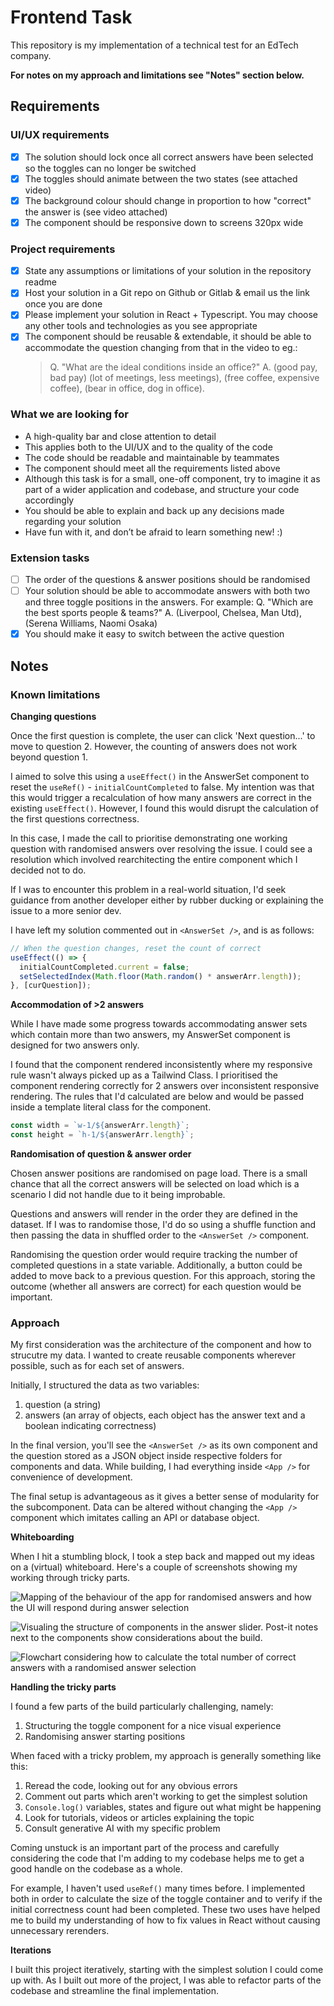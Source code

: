 # Frontend Task

This repository is my implementation of a technical test for an EdTech company.

**For notes on my approach and limitations see "Notes" section below.**

## Requirements

### UI/UX requirements

- [x] The solution should lock once all correct answers have been selected so the toggles can no longer be switched
- [x] The toggles should animate between the two states (see attached video)
- [x] The background colour should change in proportion to how "correct" the answer is (see video attached)
- [x] The component should be responsive down to screens 320px wide

### Project requirements

- [x] State any assumptions or limitations of your solution in the repository readme
- [x] Host your solution in a Git repo on Github or Gitlab & email us the link once you are done
- [x] Please implement your solution in React + Typescript. You may choose any other tools and technologies as you see appropriate
- [x] The component should be reusable & extendable, it should be able to accommodate the question changing from that in the video to eg.:
  > Q. "What are the ideal conditions inside an office?" A. (good pay, bad pay) (lot of meetings, less meetings), (free coffee, expensive coffee), (bear in office, dog in office).

### What we are looking for

- A high-quality bar and close attention to detail
- This applies both to the UI/UX and to the quality of the code
- The code should be readable and maintainable by teammates
- The component should meet all the requirements listed above
- Although this task is for a small, one-off component, try to imagine it as part of a wider application and codebase, and structure your code accordingly
- You should be able to explain and back up any decisions made regarding your solution
- Have fun with it, and don’t be afraid to learn something new! :)

### Extension tasks

- [ ] The order of the questions & answer positions should be randomised
- [ ] Your solution should be able to accommodate answers with both two and three toggle positions in the answers. For example: Q. "Which are the best sports people & teams?" A. (Liverpool, Chelsea, Man Utd), (Serena Williams, Naomi Osaka)
- [x] You should make it easy to switch between the active question

## Notes

### Known limitations

**Changing questions**

Once the first question is complete, the user can click 'Next question...' to move to question 2. However, the counting of answers does not work beyond question 1.

I aimed to solve this using a `useEffect()` in the AnswerSet component to reset the `useRef()` - `initialCountCompleted` to false. My intention was that this would trigger a recalculation of how many answers are correct in the existing `useEffect()`. However, I found this would disrupt the calculation of the first questions correctness.

In this case, I made the call to prioritise demonstrating one working question with randomised answers over resolving the issue. I could see a resolution which involved rearchitecting the entire component which I decided not to do.

If I was to encounter this problem in a real-world situation, I'd seek guidance from another developer either by rubber ducking or explaining the issue to a more senior dev.

I have left my solution commented out in `<AnswerSet />`, and is as follows:

```ts
// When the question changes, reset the count of correct
useEffect(() => {
  initialCountCompleted.current = false;
  setSelectedIndex(Math.floor(Math.random() * answerArr.length));
}, [curQuestion]);
```

**Accommodation of >2 answers**

While I have made some progress towards accommodating answer sets which contain more than two answers, my AnswerSet component is designed for two answers only.

I found that the component rendered inconsistently where my responsive rule wasn't always picked up as a Tailwind Class. I prioritised the component rendering correctly for 2 answers over inconsistent responsive rendering. The rules that I'd calculated are below and would be passed inside a template literal class for the component.

```ts
const width = `w-1/${answerArr.length}`;
const height = `h-1/${answerArr.length}`;
```

**Randomisation of question & answer order**

Chosen answer positions are randomised on page load. There is a small chance that all the correct answers will be selected on load which is a scenario I did not handle due to it being improbable.

Questions and answers will render in the order they are defined in the dataset. If I was to randomise those, I'd do so using a shuffle function and then passing the data in shuffled order to the `<AnswerSet />` component.

Randomising the question order would require tracking the number of completed questions in a state variable. Additionally, a button could be added to move back to a previous question. For this approach, storing the outcome (whether all answers are correct) for each question would be important.

### Approach

My first consideration was the architecture of the component and how to strucutre my data. I wanted to create reusable components wherever possible, such as for each set of answers.

Initially, I structured the data as two variables:

1. question (a string)
2. answers (an array of objects, each object has the answer text and a boolean indicating correctness)

In the final version, you'll see the `<AnswerSet />` as its own component and the question stored as a JSON object inside respective folders for components and data. While building, I had everything inside `<App />` for convenience of development.

The final setup is advantageous as it gives a better sense of modularity for the subcomponent. Data can be altered without changing the `<App />` component which imitates calling an API or database object.

**Whiteboarding**

When I hit a stumbling block, I took a step back and mapped out my ideas on a (virtual) whiteboard. Here's a couple of screenshots showing my working through tricky parts.

![Mapping of the behaviour of the app for randomised answers and how the UI will respond during answer selection](image.png)

![Visualing the structure of components in the answer slider. Post-it notes next to the components show considerations about the build.](image-1.png)

![Flowchart considering how to calculate the total number of correct answers with a randomised answer selection](image-2.png)

**Handling the tricky parts**

I found a few parts of the build particularly challenging, namely:

1. Structuring the toggle component for a nice visual experience
1. Randomising answer starting positions

When faced with a tricky problem, my approach is generally something like this:

1. Reread the code, looking out for any obvious errors
1. Comment out parts which aren't working to get the simplest solution
1. `Console.log()` variables, states and figure out what might be happening
1. Look for tutorials, videos or articles explaining the topic
1. Consult generative AI with my specific problem

Coming unstuck is an important part of the process and carefully considering the code that I'm adding to my codebase helps me to get a good handle on the codebase as a whole.

For example, I haven't used `useRef()` many times before. I implemented both in order to calculate the size of the toggle container and to verify if the initial correctness count had been completed. These two uses have helped me to build my understanding of how to fix values in React without causing unnecessary rerenders.

**Iterations**

I built this project iteratively, starting with the simplest solution I could come up with. As I built out more of the project, I was able to refactor parts of the codebase and streamline the final implementation.
